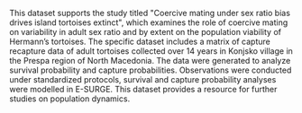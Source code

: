 This dataset supports the study titled "Coercive mating under sex ratio bias drives island tortoises extinct", which examines the role of coercive mating on variability in adult sex ratio and by extent on the population viability of Hermann’s tortoises. The specific dataset includes a matrix of capture recapture data of adult tortoises collected over 14 years in Konjsko village in the Prespa region of North Macedonia. The data were generated to analyze survival probability and capture probabilities. Observations were conducted under standardized protocols, survival and capture probability analyses were modelled in E-SURGE. This dataset provides a resource for further studies on population dynamics.
